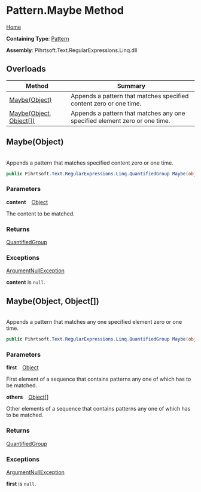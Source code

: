 # Pattern\.Maybe Method

[Home](../../../../../../README.md)

**Containing Type**: [Pattern](../README.md)

**Assembly**: Pihrtsoft\.Text\.RegularExpressions\.Linq\.dll

## Overloads

| Method | Summary |
| ------ | ------- |
| [Maybe(Object)](#Pihrtsoft_Text_RegularExpressions_Linq_Pattern_Maybe_System_Object_) | Appends a pattern that matches specified content zero or one time\. |
| [Maybe(Object, Object\[\])](#Pihrtsoft_Text_RegularExpressions_Linq_Pattern_Maybe_System_Object_System_Object___) | Appends a pattern that matches any one specified element zero or one time\. |

## Maybe\(Object\) <a id="Pihrtsoft_Text_RegularExpressions_Linq_Pattern_Maybe_System_Object_"></a>

\
Appends a pattern that matches specified content zero or one time\.

```csharp
public Pihrtsoft.Text.RegularExpressions.Linq.QuantifiedGroup Maybe(object content)
```

### Parameters

**content** &ensp; [Object](https://docs.microsoft.com/en-us/dotnet/api/system.object)

The content to be matched\.

### Returns

[QuantifiedGroup](../../QuantifiedGroup/README.md)

### Exceptions

[ArgumentNullException](https://docs.microsoft.com/en-us/dotnet/api/system.argumentnullexception)

**content** is `null`\.

## Maybe\(Object, Object\[\]\) <a id="Pihrtsoft_Text_RegularExpressions_Linq_Pattern_Maybe_System_Object_System_Object___"></a>

\
Appends a pattern that matches any one specified element zero or one time\.

```csharp
public Pihrtsoft.Text.RegularExpressions.Linq.QuantifiedGroup Maybe(object first, params object[] others)
```

### Parameters

**first** &ensp; [Object](https://docs.microsoft.com/en-us/dotnet/api/system.object)

First element of a sequence that contains patterns any one of which has to be matched\.

**others** &ensp; [Object](https://docs.microsoft.com/en-us/dotnet/api/system.object)\[\]

Other elements of a sequence that contains patterns any one of which has to be matched\.

### Returns

[QuantifiedGroup](../../QuantifiedGroup/README.md)

### Exceptions

[ArgumentNullException](https://docs.microsoft.com/en-us/dotnet/api/system.argumentnullexception)

**first** is `null`\.

